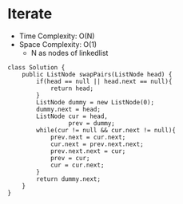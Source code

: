 # Iterate
* Time Complexity: O(N)
* Space Complexity: O(1)
	* N as nodes of linkedlist
```
class Solution {
    public ListNode swapPairs(ListNode head) {
        if(head == null || head.next == null){
            return head;
        }
        ListNode dummy = new ListNode(0);
        dummy.next = head;
        ListNode cur = head,
                 prev = dummy;
        while(cur != null && cur.next != null){
            prev.next = cur.next;
            cur.next = prev.next.next;
            prev.next.next = cur;
            prev = cur;
            cur = cur.next;
        }
        return dummy.next;
    }
}
```